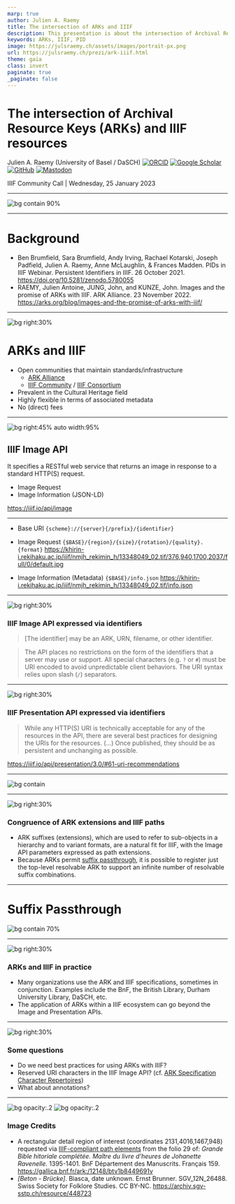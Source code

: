 ```yaml
---
marp: true
author: Julien A. Raemy
title: The intersection of ARKs and IIIF
description: This presentation is about the intersection of Archival Resource Keys (ARKs) and IIIF resources
keywords: ARKs, IIIF, PID
image: https://julsraemy.ch/assets/images/portrait-px.png
url: https://julsraemy.ch/prezi/ark-iiif.html
theme: gaia
class: invert
paginate: true
_paginate: false
---
```


<!-- _class: lead -->

#  The intersection of Archival Resource Keys (ARKs) and IIIF resources
Julien A. Raemy (University of Basel / DaSCH)
[![ORCID](https://img.shields.io/static/v1?label=ORCID&message=0000-0002-4711-5759&color=A6CE39&logo=orcid)](https://orcid.org/0000-0002-4711-5759) [![Google Scholar](https://img.shields.io/static/v1?label=Google%20Scholar&message=Julien%20A.%20Raemy&color=4285F4&logo=googlescholar)](https://scholar.google.ch/citations?user=pGROUG0AAAAJ&hl) [![GitHub](https://img.shields.io/static/v1?label=GitHub&message=julsraemy&color=181717&logo=github)](https://github.com/julsraemy) [![Mastodon](https://img.shields.io/static/v1?label=Mastodon&message=@julsraemy@hcommons.social&color=6364FF&logo=mastodon)](https://hcommons.social/@julsraemy)

IIIF Community Call | Wednesday, 25 January 2023

--- 

![bg contain 90%](https://gallica.bnf.fr/iiif/ark:%2F12148%2Fbtv1b8449691v%2Ff29/2131,4016,1467,948/full/0/default.jpg)

---

# Background

- Ben Brumfield, Sara Brumfield, Andy Irving, Rachael Kotarski, Joseph Padfield, Julien A. Raemy, Anne McLaughlin, & Frances Madden. PIDs in IIIF Webinar. Persistent Identifiers in IIIF. 26 October 2021. https://doi.org/10.5281/zenodo.5780055
- RAEMY, Julien Antoine, JUNG, John, and KUNZE, John. Images and the promise of ARKs with IIIF. ARK Alliance. 23 November 2022. https://arks.org/blog/images-and-the-promise-of-arks-with-iiif/

<!-- footer: 'Julien A. Raemy | ARKs and IIIF' -->

---

![bg right:30%](https://sipi.participatory-archives.ch/SGV_12/SGV_12N_26488.jp2/full/960,/0/default.jpg)

# ARKs and IIIF

- Open communities that maintain standards/infrastructure
    - [ARK Alliance](https://arks.org/)
    - [IIIF Community](https://iiif.io/community/) / [IIIF Consortium](https://iiif.io/community/consortium/)
- Prevalent in the Cultural Heritage field
- Highly flexible in terms of associated metadata
- No (direct) fees

---

![bg right:45% auto width:95%](https://iiif.io/api/image/3.0/img/transformation.png)

## IIIF Image API

It specifies a RESTful web service that returns an image in response to a standard HTTP(S) request.
- Image Request
- Image Information (JSON-LD)

https://iiif.io/api/image

---

- Base URI
`{scheme}://{server}{/prefix}/{identifier}`

- Image Request
`{$BASE}/{region}/{size}/{rotation}/{quality}.{format}`
https://khirin-i.rekihaku.ac.jp/iiif/nmjh_rekimin_h/13348049_02.tif/376,940,1700,2037/full/0/default.jpg

- Image Information (Metadata)
`{$BASE}/info.json`
https://khirin-i.rekihaku.ac.jp/iiif/nmjh_rekimin_h/13348049_02.tif/info.json

---

![bg right:30%](https://sipi.participatory-archives.ch/SGV_12/SGV_12N_26488.jp2/full/960,/0/default.jpg)

### IIIF Image API expressed via identifiers

> [The identifier] may be an ARK, URN, filename, or other identifier.

> The API places no restrictions on the form of the identifiers that a server may use or support. All special characters (e.g. `?` or `#`) must be URI encoded to avoid unpredictable client behaviors. The URI syntax relies upon slash (`/`) separators.

<!-- URI Syntax (part 2) - Identifiers (part 3) -->

---

![bg right:30%](https://sipi.participatory-archives.ch/SGV_12/SGV_12N_26488.jp2/full/960,/0/default.jpg)

### IIIF Presentation API expressed via identifiers

> While any HTTP(S) URI is technically acceptable for any of the resources in the API, there are several best practices for designing the URIs for the resources. (...) Once published, they should be as persistent and unchanging as possible.

https://iiif.io/api/presentation/3.0/#61-uri-recommendations


---

![bg contain](https://julsraemy.ch/prezi/assets/ARK_anatomy_IIIF_syntax.png)

---

![bg right:30%](https://sipi.participatory-archives.ch/SGV_12/SGV_12N_26488.jp2/full/960,/0/default.jpg)

### Congruence of ARK extensions and IIIF paths

- ARK suffixes (extensions), which are used to refer to sub-objects in a hierarchy and to variant formats, are a natural fit for IIIF, with the Image API parameters expressed as path extensions.
- Because ARKs permit [suffix passthrough](https://n2t.net/e/suffix_passthrough.html), it is possible to register just the top-level resolvable ARK to support an infinite number of resolvable suffix combinations.

---

# Suffix Passthrough

![bg contain 70%](https://n2t.net/e/images/learn_spt_in_action.gif)

<!-- Suffix Passthrough makes every ARK the root of its own "namespace". Any provider-added (or user-added) suffix, which is a common way to form sub-object identifiers, will be passed through to the stored target object. For example, a dataset with X component parts and just this one "ancestor" ARK, -->

---

![bg right:30%](https://sipi.participatory-archives.ch/SGV_12/SGV_12N_26488.jp2/full/960,/0/default.jpg)

### ARKs and IIIF in practice

- Many organizations use the ARK and IIIF specifications, sometimes in conjunction. Examples include the BnF, the British Library, Durham University Library, DaSCH, etc.
- The application of ARKs within a IIIF ecosystem can go beyond the Image and Presentation APIs.

---

![bg right:30%](https://sipi.participatory-archives.ch/SGV_12/SGV_12N_26488.jp2/full/960,/0/default.jpg)

### Some questions

 - Do we need best practices for using ARKs with IIIF?
 - Reserved URI characters in the IIIF Image API? (cf. [ARK Specification Character Repertoires](https://www.ietf.org/archive/id/draft-kunze-ark-36.html#name-character-repertoires))
 - What about annotations?

---


![bg opacity:.2](https://gallica.bnf.fr/iiif/ark:/12148/btv1b8449691v/f29/2131,4016,1467,948/full/0/default.jpg)
![bg opacity:.2](https://sipi.participatory-archives.ch/SGV_12/SGV_12N_26488.jp2/full/960,/0/default.jpg)

### Image Credits
- A rectangular detail region of interest (coordinates 2131,4016,1467,948) requested via [IIIF-compliant path elements](https://gallica.bnf.fr/iiif/ark:/12148/btv1b8449691v/f29/2131,4016,1467,948/full/0/default.jpg) from the folio 29 of: _Grande Bible hitoriale complétée. Maître du livre d'heures de Johanette Ravenelle._ 1395-1401. BnF Département des Manuscrits. Français 159. https://gallica.bnf.fr/ark:/12148/btv1b8449691v
- _[Beton - Brücke]_. Biasca, date unknown. Ernst Brunner. SGV_12N_26488. Swiss Society for Folklore Studies. CC BY-NC. https://archiv.sgv-sstp.ch/resource/448723
